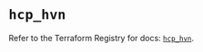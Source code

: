 # `hcp_hvn`

Refer to the Terraform Registry for docs: [`hcp_hvn`](https://registry.terraform.io/providers/hashicorp/hcp/0.99.0/docs/resources/hvn).
